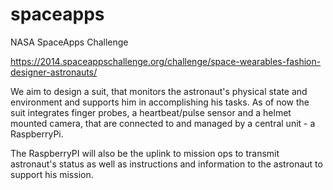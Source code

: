 spaceapps
=========

NASA SpaceApps Challenge

https://2014.spaceappschallenge.org/challenge/space-wearables-fashion-designer-astronauts/

We aim to design a suit, that monitors the astronaut's physical state and environment and supports him in accomplishing his tasks. As of now the suit integrates finger probes, a heartbeat/pulse sensor and a helmet mounted camera, that are connected to and managed by a central unit - a RaspberryPi.

The RaspberryPI will also be the uplink to mission ops to transmit astronaut's status as well as instructions and information to the astronaut to support his mission.


